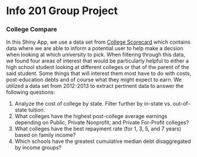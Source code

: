 # Info 201 Group Project

### College Compare

In this Shiny App, we use a data set from [College Scorecard](https://collegescorecard.ed.gov/data/) which contains data where we are able to inform a potential user to help make a decsion when looking at which university to pick. When filtering through this data, we found four areas of interest that would be particularly helpful to either a high school student looking at different colleges or that of the parent of the said student.  Some things that will interest them most have to do with costs, post-education debts and of course what they might expect to earn.  We utilized a data set from 2012-2013 to extract pertinent data to answer the following questions:

1. Analyze the cost of college by state. Filter further by in-state vs. out-of-state tuition.
2. What colleges have the highest post-college average earnings depending on Public, Private Nonprofit, and Private For-Profit colleges?
3. What colleges have the best repayment rate (for 1, 3, 5, and 7 years) based on family income?
4. Which schools have the greatest cumulative median debt disaggregated by income groups?
